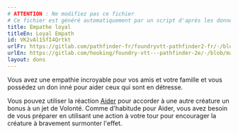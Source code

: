 ```yaml
---
# ATTENTION : Ne modifiez pas ce fichier
# Ce fichier est généré automatiquement par un script d'après les données du module Foundry VTT officiel et de sa traduction
title: Empathe loyal
titleEn: Loyal Empath
id: VK2vAl1SfI4Qrtkt
urlFr: https://gitlab.com/pathfinder-fr/foundryvtt-pathfinder2-fr/-/blob/master/data/feats/VK2vAl1SfI4Qrtkt.htm
urlEn: https://gitlab.com/hooking/foundry-vtt---pathfinder-2e/-/blob/master/packs/data/feats.db/loyal-empath.json
layout: dons
---
```

Vous avez une empathie incroyable pour vos amis et votre famille et vous possédez un don inné pour aider ceux qui sont en détresse.

Vous pouvez utiliser la réaction [Aider](../actions/aider.html) pour accorder à une autre créature un bonus à un jet de Volonté. Comme d'habitude pour Aider, vous avez besoin de vous préparer en utilisant une action à votre tour pour encourager la créature à bravement surmonter l'effet.
